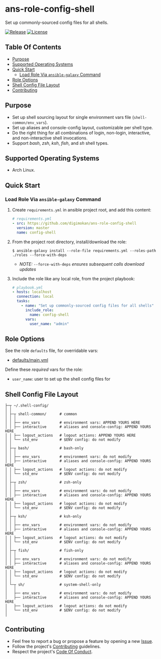 # ans-role-config-shell

Set up commonly-sourced config files for all shells.

[![Release](https://img.shields.io/github/release/digimokan/ans-role-config-shell.svg?label=release)](https://github.com/digimokan/ans-role-config-shell/releases/latest "Latest Release Notes")
[![License](https://img.shields.io/badge/license-MIT-blue.svg?label=license)](LICENSE.md "Project License")

## Table Of Contents

* [Purpose](#purpose)
* [Supported Operating Systems](#supported-operating-systems)
* [Quick Start](#quick-start)
    * [Load Role Via `ansible-galaxy` Command](#load-role-via-ansible-galaxy-command)
* [Role Options](#role-options)
* [Shell Config File Layout](#shell-config-file-layout)
* [Contributing](#contributing)

## Purpose

* Set up shell sourcing layout for single environment vars file
  (`shell-common/env_vars`).
* Set up aliases and console-config layout, customizable per shell type.
* Do the right thing for all combinations of login, non-login, interactive, and
  non-interactive shell invocations.
* Support _bash_, _zsh_, _ksh_, _fish_, and _sh_ shell types.

## Supported Operating Systems

* Arch Linux.

## Quick Start

### Load Role Via `ansible-galaxy` Command

1. Create `requirements.yml` in ansible project root, and add this content:

   ```yaml
   # requirements.yml
   - src: https://github.com/digimokan/ans-role-config-shell
     version: master
     name: config-shell
   ```

2. From the project root directory, install/download the role:

   ```shell
   $ ansible-galaxy install --role-file requirements.yml --roles-path ./roles --force-with-deps
   ```

   * _NOTE:_ `--force-with-deps` _ensures subsequent calls download updates_

3. Include the role like any local role, from the project playbook:

   ```yaml
   # playbook.yml
   - hosts: localhost
     connection: local
     tasks:
       - name: "Set up commonly-sourced config files for all shells"
         include_role:
           name: config-shell
         vars:
           user_name: "admin"
   ```

## Role Options

See the role `defaults` file, for overridable vars:

  * [defaults/main.yml](../defaults/main.yml)

Define these _required_ vars for the role:

  * `user_name`: user to set up the shell config files for

## Shell Config File Layout

```
├─┬ ~/.shell-config/
│ │
│ ├─┬ shell-common/      # common
│ │ │
│ │ ├── env_vars         # environment vars: APPEND YOURS HERE
│ │ ├── interactive      # aliases and console-config: APPEND YOURS HERE
│ │ ├── logout_actions   # logout actions: APPEND YOURS HERE
│ │ └── std_env          # $ENV config: do not modify
│ │
│ ├─┬ bash/              # bash-only
│ │ │
│ │ ├── env_vars         # environment vars: do not modify
│ │ ├── interactive      # aliases and console-config: APPEND YOURS HERE
│ │ ├── logout_actions   # logout actions: do not modify
│ │ └── std_env          # $ENV config: do not modify
│ │
│ ├─┬ zsh/               # zsh-only
│ │ │
│ │ ├── env_vars         # environment vars: do not modify
│ │ ├── interactive      # aliases and console-config: APPEND YOURS HERE
│ │ ├── logout_actions   # logout actions: do not modify
│ │ └── std_env          # $ENV config: do not modify
│ │
│ ├─┬ ksh/               # ksh-only
│ │ │
│ │ ├── env_vars         # environment vars: do not modify
│ │ ├── interactive      # aliases and console-config: APPEND YOURS HERE
│ │ ├── logout_actions   # logout actions: do not modify
│ │ └── std_env          # $ENV config: do not modify
│ │
│ ├─┬ fish/              # fish-only
│ │ │
│ │ ├── env_vars         # environment vars: do not modify
│ │ ├── interactive      # aliases and console-config: APPEND YOURS HERE
│ │ ├── logout_actions   # logout actions: do not modify
│ │ └── std_env          # $ENV config: do not modify
│ │
│ └─┬ sh/                # system-shell-only
│   │
│   ├── env_vars         # environment vars: do not modify
│   ├── interactive      # aliases and console-config: APPEND YOURS HERE
│   ├── logout_actions   # logout actions: do not modify
│   └── std_env          # $ENV config: do not modify
│
```

## Contributing

* Feel free to report a bug or propose a feature by opening a new
  [Issue](https://github.com/digimokan/ans-role-config-shell/issues).
* Follow the project's [Contributing](CONTRIBUTING.md) guidelines.
* Respect the project's [Code Of Conduct](CODE_OF_CONDUCT.md).

